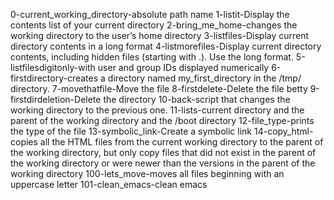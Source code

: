 0-current_working_directory-absolute path name
1-listit-Display the contents list of your current directory
2-bring_me_home-changes the working directory to the user’s home directory
3-listfiles-Display current directory contents in a long format
4-listmorefiles-Display current directory contents, including hidden files (starting with .). Use the long format.
5-listfilesdigitonly-with user and group IDs displayed numerically
6-firstdirectory-creates a directory named my_first_directory in the /tmp/ directory.
7-movethatfile-Move the file
8-firstdelete-Delete the file betty
9-firstdirdeletion-Delete the directory
10-back-script that changes the working directory to the previous one.
11-lists-current directory and the parent of the working directory and the /boot directory
12-file_type-prints the type of the file
13-symbolic_link-Create a symbolic link
14-copy_html-copies all the HTML files from the current working directory to the parent of the working directory, but only copy files that did not exist in the parent of the working directory or were newer than the versions in the parent of the working directory
100-lets_move-moves all files beginning with an uppercase letter
101-clean_emacs-clean emacs
